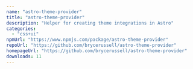 ```yaml
---
name: "astro-theme-provider"
title: "astro-theme-provider"
description: "Helper for creating theme integrations in Astro"
categories:
  - "css+ui"
npmUrl: "https://www.npmjs.com/package/astro-theme-provider"
repoUrl: "https://github.com/brycerussell/astro-theme-provider"
homepageUrl: "https://github.com/brycerussell/astro-theme-provider"
downloads: 11
---
```

